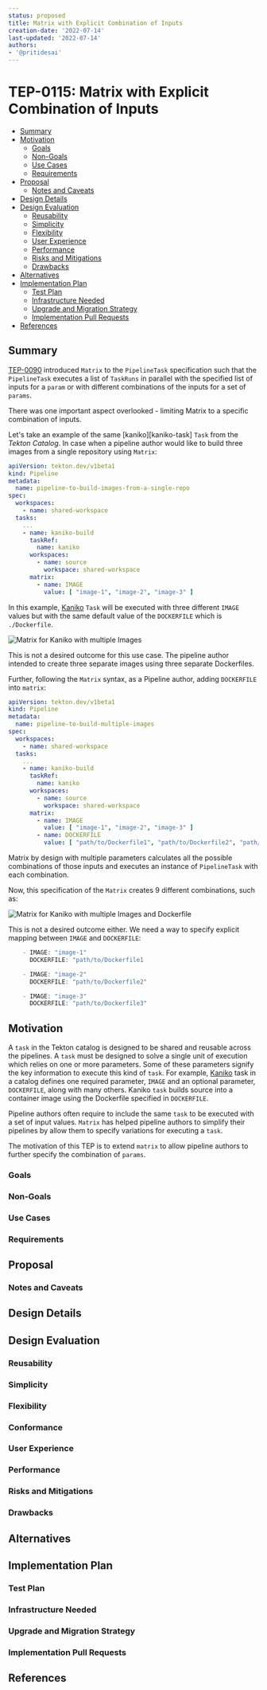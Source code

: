 ```yaml
---
status: proposed
title: Matrix with Explicit Combination of Inputs
creation-date: '2022-07-14'
last-updated: '2022-07-14'
authors:
- '@pritidesai'
---
```


# TEP-0115: Matrix with Explicit Combination of Inputs

<!-- toc -->
- [Summary](#summary)
- [Motivation](#motivation)
  - [Goals](#goals)
  - [Non-Goals](#non-goals)
  - [Use Cases](#use-cases)
  - [Requirements](#requirements)
- [Proposal](#proposal)
  - [Notes and Caveats](#notes-and-caveats)
- [Design Details](#design-details)
- [Design Evaluation](#design-evaluation)
  - [Reusability](#reusability)
  - [Simplicity](#simplicity)
  - [Flexibility](#flexibility)
  - [User Experience](#user-experience)
  - [Performance](#performance)
  - [Risks and Mitigations](#risks-and-mitigations)
  - [Drawbacks](#drawbacks)
- [Alternatives](#alternatives)
- [Implementation Plan](#implementation-plan)
  - [Test Plan](#test-plan)
  - [Infrastructure Needed](#infrastructure-needed)
  - [Upgrade and Migration Strategy](#upgrade-and-migration-strategy)
  - [Implementation Pull Requests](#implementation-pull-requests)
- [References](#references)
<!-- /toc -->

## Summary

[TEP-0090](0090-matrix.md) introduced `Matrix` to the `PipelineTask` specification such that the `PipelineTask`
executes a list of `TaskRuns` in parallel with the specified list of inputs for a `param` or with different combinations of
the inputs for a set of `params`.

There was one important aspect overlooked - limiting Matrix to a specific combination of inputs.

Let's take an example of the same [kaniko][kaniko-task] `Task` from the  *Tekton Catalog*. In case when a pipeline
author would like to build three images from a single repository using `Matrix`:

```yaml
apiVersion: tekton.dev/v1beta1
kind: Pipeline
metadata:
  name: pipeline-to-build-images-from-a-single-repo
spec:
  workspaces:
    - name: shared-workspace
  tasks:
    ...
    - name: kaniko-build
      taskRef:
        name: kaniko
      workspaces:
        - name: source
          workspace: shared-workspace
      matrix:
        - name: IMAGE
          value: [ "image-1", "image-2", "image-3" ] 
```

In this example, [Kaniko](https://github.com/tektoncd/catalog/blob/main/task/kaniko/0.5/kaniko.yaml) `Task` will be
executed with three different `IMAGE` values but with the same default value of the `DOCKERFILE` which is `./Dockerfile`.

![Matrix for Kaniko with multiple Images](images/0115-matrix-kaniko-with-images.jpg)

This is not a desired outcome for this use case. The pipeline author intended to create three separate images using three separate
Dockerfiles.

Further, following the `Matrix` syntax, as a Pipeline author, adding `DOCKERFILE` into `matrix`:

```yaml
apiVersion: tekton.dev/v1beta1
kind: Pipeline
metadata:
  name: pipeline-to-build-multiple-images
spec:
  workspaces:
    - name: shared-workspace
  tasks:
    ...
    - name: kaniko-build
      taskRef:
        name: kaniko
      workspaces:
        - name: source
          workspace: shared-workspace
      matrix:
        - name: IMAGE
          value: [ "image-1", "image-2", "image-3" ] 
        - name: DOCKERFILE
          value: [ "path/to/Dockerfile1", "path/to/Dockerfile2", "path/to/Dockerfile3" ] 
```

Matrix by design with multiple parameters calculates all the possible combinations of those inputs and executes an
instance of `PipelineTask` with each combination.

Now, this specification of the `Matrix` creates 9 different combinations, such as:

![Matrix for Kaniko with multiple Images and Dockerfile](images/0115-matrix-kaniko-with-images-and-dockerfile.jpg)

This is not a desired outcome either. We need a way to specify explicit mapping between `IMAGE` and `DOCKERFILE`:

```go
    - IMAGE: "image-1"
      DOCKERFILE: "path/to/Dockerfile1

    - IMAGE: "image-2"
      DOCKERFILE: "path/to/Dockerfile2"

    - IMAGE: "image-3"
      DOCKERFILE: "path/to/Dockerfile3"
```

## Motivation

A `task` in the Tekton catalog is designed to be shared and reusable across the pipelines. A `task` must be 
designed to solve a single unit of execution which relies on one or more parameters. Some of these parameters signify the key
information to execute this kind of `task`. For example, [Kaniko](https://github.com/tektoncd/catalog/blob/main/task/kaniko/0.5/kaniko.yaml)
task in a catalog defines one required parameter, `IMAGE` and an optional parameter, `DOCKERFILE`, along with many others.
Kaniko `task` builds source into a container image using the Dockerfile specified in `DOCKERFILE`.

Pipeline authors often require to include the same `task` to be executed with a set of input values. `Matrix` has
helped pipeline authors to simplify their pipelines by allow them to specify variations for executing a `task`.

The motivation of this TEP is to extend `matrix` to allow pipeline authors to further specify the combination of `params`.

### Goals


### Non-Goals


### Use Cases


### Requirements

## Proposal


### Notes and Caveats


## Design Details


## Design Evaluation

### Reusability


### Simplicity


### Flexibility


### Conformance


### User Experience


### Performance


### Risks and Mitigations


### Drawbacks


## Alternatives


## Implementation Plan


### Test Plan


### Infrastructure Needed


### Upgrade and Migration Strategy


### Implementation Pull Requests


## References

